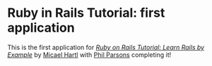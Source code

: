 # Ruby in Rails Tutorial: first application

This is the first application for [*Ruby on Rails Tutorial: Learn Rails by Example*](http://railstutorial.org/) by [Micael Hartl](http://michaelhartl.com/) with [Phil Parsons](phil@parsons.uk.com) completing it!